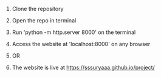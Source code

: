 1. Clone the repository
2. Open the repo in terminal
3. Run 'python -m http.server 8000' on the terminal
4. Access the website at 'localhost:8000' on any browser

5. OR

6. The website is live at https://sssuryaaa.github.io/project/
